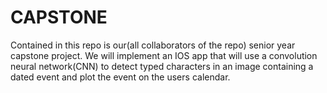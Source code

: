 # CAPSTONE
Contained in this repo is our(all collaborators of the repo) senior year capstone project. We will implement an IOS app that will use a convolution neural network(CNN) to detect typed characters in an image containing a dated event and plot the event on the users calendar. 

